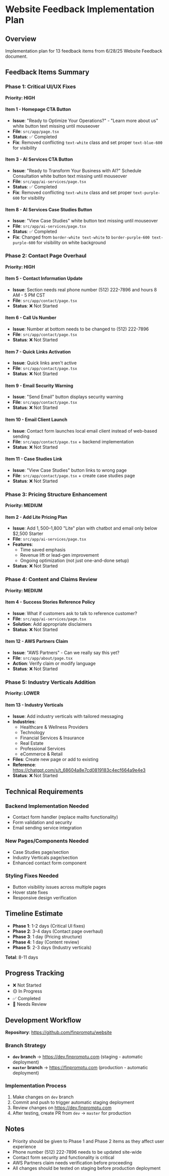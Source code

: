 # Website Feedback Implementation Plan

## Overview
Implementation plan for 13 feedback items from 6/28/25 Website Feedback document.

## Feedback Items Summary

### Phase 1: Critical UI/UX Fixes
**Priority: HIGH**

#### Item 1 - Homepage CTA Button
- **Issue**: "Ready to Optimize Your Operations?" - "Learn more about us" white button text missing until mouseover
- **File**: `src/app/page.tsx`
- **Status**: ✅ Completed
- **Fix**: Removed conflicting `text-white` class and set proper `text-blue-600` for visibility

#### Item 3 - AI Services CTA Button  
- **Issue**: "Ready to Transform Your Business with AI?" Schedule Consultation white button text missing until mouseover
- **File**: `src/app/ai-services/page.tsx`
- **Status**: ✅ Completed
- **Fix**: Removed conflicting `text-white` class and set proper `text-purple-600` for visibility

#### Item 8 - AI Services Case Studies Button
- **Issue**: "View Case Studies" white button text missing until mouseover
- **File**: `src/app/ai-services/page.tsx`
- **Status**: ✅ Completed
- **Fix**: Changed from `border-white text-white` to `border-purple-600 text-purple-600` for visibility on white background

### Phase 2: Contact Page Overhaul  
**Priority: HIGH**

#### Item 5 - Contact Information Update
- **Issue**: Section needs real phone number (512) 222-7896 and hours 8 AM - 5 PM CST
- **File**: `src/app/contact/page.tsx`
- **Status**: ❌ Not Started

#### Item 6 - Call Us Number
- **Issue**: Number at bottom needs to be changed to (512) 222-7896
- **File**: `src/app/contact/page.tsx`
- **Status**: ❌ Not Started

#### Item 7 - Quick Links Activation
- **Issue**: Quick links aren't active
- **File**: `src/app/contact/page.tsx`
- **Status**: ❌ Not Started

#### Item 9 - Email Security Warning
- **Issue**: "Send Email" button displays security warning
- **File**: `src/app/contact/page.tsx`
- **Status**: ❌ Not Started

#### Item 10 - Email Client Launch
- **Issue**: Contact form launches local email client instead of web-based sending
- **File**: `src/app/contact/page.tsx` + backend implementation
- **Status**: ❌ Not Started

#### Item 11 - Case Studies Link
- **Issue**: "View Case Studies" button links to wrong page
- **File**: `src/app/contact/page.tsx` + create case studies page
- **Status**: ❌ Not Started

### Phase 3: Pricing Structure Enhancement
**Priority: MEDIUM**

#### Item 2 - Add Lite Pricing Plan
- **Issue**: Add $1,500–$1,800 "Lite" plan with chatbot and email only below $2,500 Starter
- **File**: `src/app/ai-services/page.tsx`
- **Features**: 
  - Time saved emphasis
  - Revenue lift or lead-gen improvement
  - Ongoing optimization (not just one-and-done setup)
- **Status**: ❌ Not Started

### Phase 4: Content and Claims Review
**Priority: MEDIUM**

#### Item 4 - Success Stories Reference Policy
- **Issue**: What if customers ask to talk to reference customer?
- **File**: `src/app/ai-services/page.tsx`
- **Solution**: Add appropriate disclaimers
- **Status**: ❌ Not Started

#### Item 12 - AWS Partners Claim
- **Issue**: "AWS Partners" - Can we really say this yet?
- **File**: `src/app/about/page.tsx`
- **Action**: Verify claim or modify language
- **Status**: ❌ Not Started

### Phase 5: Industry Verticals Addition
**Priority: LOWER**

#### Item 13 - Industry Verticals
- **Issue**: Add industry verticals with tailored messaging
- **Industries**:
  - Healthcare & Wellness Providers
  - Technology  
  - Financial Services & Insurance
  - Real Estate
  - Professional Services
  - eCommerce & Retail
- **Files**: Create new page or add to existing
- **Reference**: https://chatgpt.com/s/t_68604a8e7cd0819183c4ecf664a9e4e3
- **Status**: ❌ Not Started

## Technical Requirements

### Backend Implementation Needed
- Contact form handler (replace mailto functionality)
- Form validation and security
- Email sending service integration

### New Pages/Components Needed
- Case Studies page/section
- Industry Verticals page/section
- Enhanced contact form component

### Styling Fixes Needed
- Button visibility issues across multiple pages
- Hover state fixes
- Responsive design verification

## Timeline Estimate
- **Phase 1**: 1-2 days (Critical UI fixes)
- **Phase 2**: 3-4 days (Contact page overhaul)  
- **Phase 3**: 1 day (Pricing structure)
- **Phase 4**: 1 day (Content review)
- **Phase 5**: 2-3 days (Industry verticals)

**Total**: 8-11 days

## Progress Tracking
- ❌ Not Started
- 🟡 In Progress  
- ✅ Completed
- 🔄 Needs Review

## Development Workflow
**Repository**: https://github.com/finpromptu/website

### Branch Strategy
- **`dev` branch** → https://dev.finpromptu.com (staging - automatic deployment)
- **`master` branch** → https://finpromptu.com (production - automatic deployment)

### Implementation Process
1. Make changes on `dev` branch
2. Commit and push to trigger automatic staging deployment
3. Review changes on https://dev.finpromptu.com
4. After testing, create PR from `dev` → `master` for production

## Notes
- Priority should be given to Phase 1 and Phase 2 items as they affect user experience
- Phone number (512) 222-7896 needs to be updated site-wide
- Contact form security and functionality is critical
- AWS Partners claim needs verification before proceeding
- All changes should be tested on staging before production deployment 